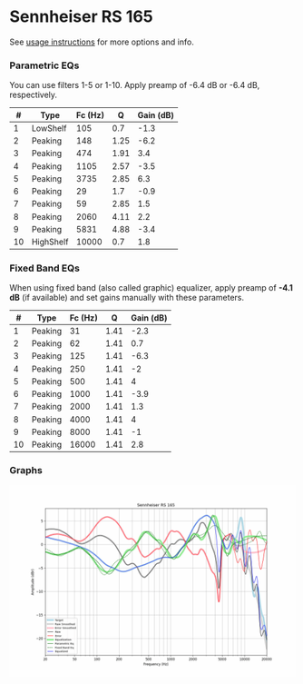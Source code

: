 # Sennheiser RS 165
See [usage instructions](https://github.com/jaakkopasanen/AutoEq#usage) for more options and info.

### Parametric EQs
You can use filters 1-5 or 1-10. Apply preamp of -6.4 dB or -6.4 dB, respectively.

|   # | Type      |   Fc (Hz) |    Q |   Gain (dB) |
|-----|-----------|-----------|------|-------------|
|   1 | LowShelf  |       105 | 0.7  |        -1.3 |
|   2 | Peaking   |       148 | 1.25 |        -6.2 |
|   3 | Peaking   |       474 | 1.91 |         3.4 |
|   4 | Peaking   |      1105 | 2.57 |        -3.5 |
|   5 | Peaking   |      3735 | 2.85 |         6.3 |
|   6 | Peaking   |        29 | 1.7  |        -0.9 |
|   7 | Peaking   |        59 | 2.85 |         1.5 |
|   8 | Peaking   |      2060 | 4.11 |         2.2 |
|   9 | Peaking   |      5831 | 4.88 |        -3.4 |
|  10 | HighShelf |     10000 | 0.7  |         1.8 |

### Fixed Band EQs
When using fixed band (also called graphic) equalizer, apply preamp of **-4.1 dB** (if available) and set gains manually with these parameters.

|   # | Type    |   Fc (Hz) |    Q |   Gain (dB) |
|-----|---------|-----------|------|-------------|
|   1 | Peaking |        31 | 1.41 |        -2.3 |
|   2 | Peaking |        62 | 1.41 |         0.7 |
|   3 | Peaking |       125 | 1.41 |        -6.3 |
|   4 | Peaking |       250 | 1.41 |        -2   |
|   5 | Peaking |       500 | 1.41 |         4   |
|   6 | Peaking |      1000 | 1.41 |        -3.9 |
|   7 | Peaking |      2000 | 1.41 |         1.3 |
|   8 | Peaking |      4000 | 1.41 |         4   |
|   9 | Peaking |      8000 | 1.41 |        -1   |
|  10 | Peaking |     16000 | 1.41 |         2.8 |

### Graphs
![](./Sennheiser%20RS%20165.png)

